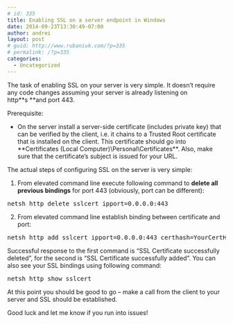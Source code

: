 ```yaml
---
# id: 335
title: Enabling SSL on a server endpoint in Windows
date: 2014-09-23T13:30:49-07:00
author: andrei
layout: post
# guid: http://www.rubaniuk.com/?p=335
# permalink: /?p=335
categories:
  - Uncategorized
---
```

The task of enabling SSL on your server is very simple. It doesn&#8217;t require any code changes assuming your server is already listening on http**s **and port 443.

Prerequisite:

  * On the server install a server-side certificate (includes private key) that can be verified by the client, i.e. it chains to a Trusted Root certificate that is installed on the client. This certificate should go into **Certificates (Local Computer)\Personal\Certificates\**. Also, make sure that the certificate&#8217;s subject is issued for your URL.

The actual steps of configuring SSL on the server is very simple:

  1. From elevated command line execute following command to **delete all previous bindings** for port 443 (obviously, port can be different): 
  
  <pre class="brush: bash; gutter: true">netsh http delete sslcert ipport=0.0.0.0:443</pre>

  2. From elevated command line establish binding between certificate and port: 
  
  <pre class="brush: bash; gutter: true">netsh http add sslcert ipport=0.0.0.0:443 certhash=YourCertHash appid={YOUR-APP-ID} certstorename=MY</pre>

Successful response to the first command is &#8220;SSL Certificate successfully deleted&#8221;, for the second is &#8220;SSL Certificate successfully added&#8221;. You can also see your SSL bindings using following command:

<pre class="brush: bash; gutter: true">netsh http show sslcert</pre>

At this point you should be good to go &#8211; make a call from the client to your server and SSL should be established.

Good luck and let me know if you run into issues!